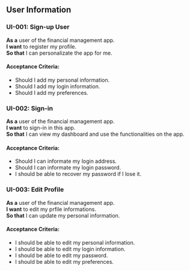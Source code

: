 ## User Information

### UI-001: Sign-up User

**As a** user of the financial management app.  
**I want** to register my profile.  
**So that** I can personalizate the app for me.  
#### Acceptance Criteria:
- Should I add my personal information.
- Should I add my login information.
- Should I add my preferences.

### UI-002: Sign-in
**As a** user of the financial management app.  
**I want** to sign-in in this app.  
**So that** I can view my dashboard and use the functionalities on the app.  
#### Acceptance Criteria:
- Should I can informate my login address.
- Should I can informate my login password.
- I should be able to recover my password if I lose it.

### UI-003: Edit Profile
**As a** user of the financial management app.  
**I want** to edit my prfile informations.  
**So that** I can update my personal information.  
#### Acceptance Criteria:
- I should be able to edit my personal information.
- I should be able to edit my login information.
- I should be able to edit my password.
- I should be able to edit my preferences.
